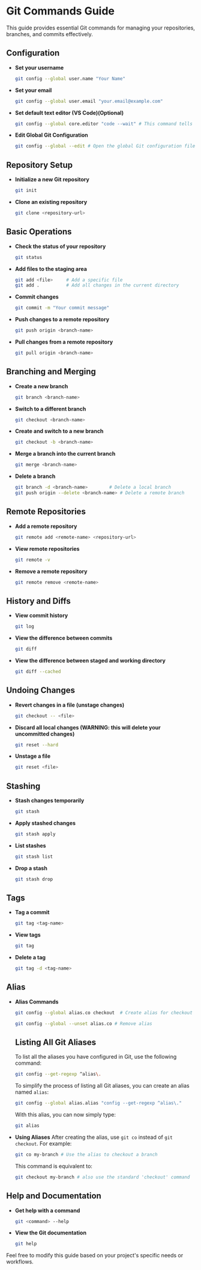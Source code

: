 # Git Commands Guide

This guide provides essential Git commands for managing your repositories, branches, and commits effectively.

## Configuration

- **Set your username**
  ```sh
  git config --global user.name "Your Name"
  ```
  
- **Set your email**
  ```sh
  git config --global user.email "your.email@example.com"
  ```

- **Set default text editor (VS Code)(Optional)**
  ```sh
  git config --global core.editor "code --wait" # This command tells Git to use VS Code as the editor and to wait until you close the editor window before it continues.
  ```

- **Edit Global Git Configuration**
  ```sh
  git config --global --edit # Open the global Git configuration file in your default text editor.
  ```
## Repository Setup

- **Initialize a new Git repository**
  ```sh
  git init
  ```

- **Clone an existing repository**
  ```sh
  git clone <repository-url>
  ```

## Basic Operations

- **Check the status of your repository**
  ```sh
  git status
  ```

- **Add files to the staging area**
  ```sh
  git add <file>     # Add a specific file
  git add .          # Add all changes in the current directory
  ```

- **Commit changes**
  ```sh
  git commit -m "Your commit message"
  ```

- **Push changes to a remote repository**
  ```sh
  git push origin <branch-name>
  ```

- **Pull changes from a remote repository**
  ```sh
  git pull origin <branch-name>
  ```

## Branching and Merging

- **Create a new branch**
  ```sh
  git branch <branch-name>
  ```

- **Switch to a different branch**
  ```sh
  git checkout <branch-name>
  ```

- **Create and switch to a new branch**
  ```sh
  git checkout -b <branch-name>
  ```

- **Merge a branch into the current branch**
  ```sh
  git merge <branch-name>
  ```

- **Delete a branch**
  ```sh
  git branch -d <branch-name>        # Delete a local branch
  git push origin --delete <branch-name> # Delete a remote branch
  ```

## Remote Repositories

- **Add a remote repository**
  ```sh
  git remote add <remote-name> <repository-url>
  ```

- **View remote repositories**
  ```sh
  git remote -v
  ```

- **Remove a remote repository**
  ```sh
  git remote remove <remote-name>
  ```

## History and Diffs

- **View commit history**
  ```sh
  git log
  ```

- **View the difference between commits**
  ```sh
  git diff
  ```

- **View the difference between staged and working directory**
  ```sh
  git diff --cached
  ```

## Undoing Changes

- **Revert changes in a file (unstage changes)**
  ```sh
  git checkout -- <file>
  ```

- **Discard all local changes (WARNING: this will delete your uncommitted changes)**
  ```sh
  git reset --hard
  ```

- **Unstage a file**
  ```sh
  git reset <file>
  ```

## Stashing

- **Stash changes temporarily**
  ```sh
  git stash
  ```

- **Apply stashed changes**
  ```sh
  git stash apply
  ```

- **List stashes**
  ```sh
  git stash list
  ```

- **Drop a stash**
  ```sh
  git stash drop
  ```

## Tags

- **Tag a commit**
  ```sh
  git tag <tag-name>
  ```

- **View tags**
  ```sh
  git tag
  ```

- **Delete a tag**
  ```sh
  git tag -d <tag-name>
  ```

## Alias

- **Alias Commands**
  ```sh
  git config --global alias.co checkout  # Create alias for checkout

  git config --global --unset alias.co # Remove alias
  ```
  
  ## Listing All Git Aliases

  To list all the aliases you have configured in Git, use the following command:

  ```bash
  git config --get-regexp ^alias\.
  ```
  To simplify the process of listing all Git aliases, you can create an alias named `alias`:

  ```bash
  git config --global alias.alias "config --get-regexp ^alias\."
  ```

  With this alias, you can now simply type:

  ```bash
  git alias
  ```
  
- **Using Aliases**
  After creating the alias, use `git co` instead of `git checkout`. For example:

  ```sh
  git co my-branch # Use the alias to checkout a branch
  ```

  This command is equivalent to:

  ```sh
  git checkout my-branch # also use the standard 'checkout' command
  ```
## Help and Documentation

- **Get help with a command**
  ```sh
  git <command> --help
  ```

- **View the Git documentation**
  ```sh
  git help
  ```

Feel free to modify this guide based on your project's specific needs or workflows.
